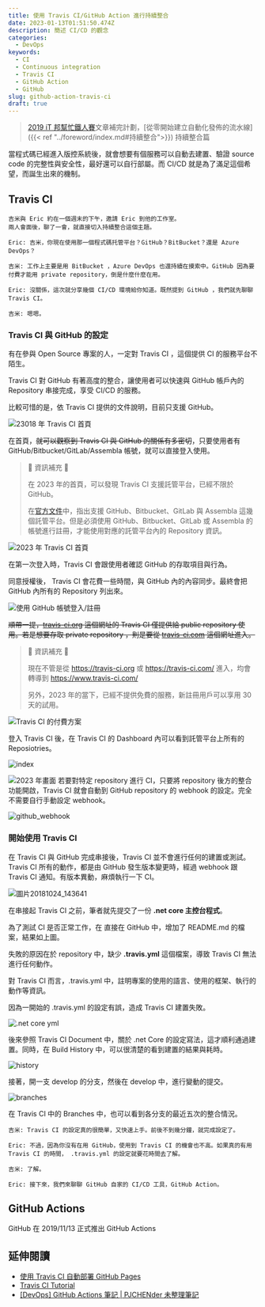 ```yaml
---
title: 使用 Travis CI/GitHub Action 進行持續整合
date: 2023-01-13T01:51:50.474Z
description: 簡述 CI/CD 的觀念
categories:
  - DevOps
keywords:
  - CI
  - Continuous integration
  - Travis CI
  - GitHub Action
  - GitHub
slug: github-action-travis-ci
draft: true
---
```


> [2019 iT 邦幫忙鐵人賽](https://ithelp.ithome.com.tw/users/20107551/ironman/1906)文章補完計劃，[從零開始建立自動化發佈的流水線]({{< ref "../foreword/index.md#持續整合">}}) 持續整合篇

當程式碼已經進入版控系統後，就會想要有個服務可以自動去建置、驗證 source code 的完整性與安全性，最好還可以自行部屬。而 CI/CD 就是為了滿足這個希望，而誕生出來的機制。

<!--more-->

## Travis CI

```chat
吉米與 Eric 約在一個週末的下午，邀請 Eric 到他的工作室。
兩人會面後，聊了一會，就直接切入持續整合這個主題。

Eric: 吉米，你現在使用那一個程式碼托管平台？GitHub？BitBucket？還是 Azure DevOps？

吉米: 工作上主要是用 BitBucket ，Azure DevOps 也還持續在摸索中。GitHub 因為要付費才能用 private repository，倒是什麼什麼在用。

Eric: 沒關係，這次就分享幾個 CI/CD 環境給你知道。既然提到 GitHub ，我們就先聊聊 Travis CI。

吉米: 嗯嗯。
```

### Travis CI 與 GitHub 的設定

有在參與 Open Source 專案的人，一定對 Travis CI ，這個提供 CI 的服務平台不陌生。

Travis CI 對 GitHub 有著高度的整合，讓使用者可以快速與 GitHub 帳戶內的 Repository 串接完成，享受 CI/CD 的服務。

比較可惜的是，依 Travis CI 提供的文件說明，目前只支援 GitHub。

![23018 年 Travis CI 首頁](images/travisci-index.png)

在首頁，~~就可以觀察到 Travis CI 與 GitHub 的關係有多密切~~，只要使用者有 GitHub/Bitbucket/GitLab/Assembla 帳號，就可以直接登入使用。

> 📝 資訊補充 📝
>
> 在 2023 年的首頁，可以發現 Travis CI 支援託管平台，已經不限於 GitHub。
>
> 在[官方文件](https://docs.travis-ci.com/user/tutorial/)中，指出支援 GitHub、Bitbucket、GitLab 與 Assembla 這幾個託管平台。但是必須使用 GitHub、Bitbucket、GitLab 或 Assembla 的帳號進行註冊，才能使用對應的託管平台內的 Repository 資訊。

![2023 年 Travis CI 首頁](images/travis-ci-index-2023.jpeg)

在第一次登入時，Travis CI 會跟使用者確認 GitHub 的存取項目與行為。

同意授權後， Travis CI 會花費一些時間，與 GitHub 內的內容同步。最終會把 GitHub 內所有的 Repository 列出來。

![使用 GitHub 帳號登入/註冊](images/travisci-authorize.png)

~~順帶一提，[travis-ci.org](https://travis-ci.org) 這個網址的 Travis CI 僅提供給 public repository 使用。若是想要存取 private repository ，則是要從 [travis-ci.com](https://travis-ci.com/) 這個網址進入。~~

> 📝 資訊補充 📝
>
> 現在不管是從 <https://travis-ci.org> 或 <https://travis-ci.com/> 進入，均會轉導到 <https://www.travis-ci.com/>
>
> 另外，2023 年的當下，已經不提供免費的服務，新註冊用戶可以享用 30 天的試用。

![Travis CI 的付費方案](images/travis-ci-pricing-plan.png)

登入 Travis CI 後，在 Travis CI 的 Dashboard 內可以看到託管平台上所有的 Reposiotries。

![index](images/travisci-index2.png)

![2023 年畫面](images/msedge_20230113_175059_pn3oH.png)
若要對特定 repository 進行 CI，只要將 repository 後方的整合功能開啟，Travis CI 就會自動到 GitHub repository 的 webhook 的設定。完全不需要自行手動設定 webhook。  

![github_webhook](images/travisci-github_webhook.png)

### 開始使用 Travis CI

在 Travis CI 與 GitHub 完成串接後，Travis CI 並不會進行任何的建置或測試。 Travis CI 所有的動作，都是由 GitHub 發生版本變更時，經過 webhook 跟 Travis CI 通知。有版本異動，麻煩執行一下 CI。

![圖片20181024_143641](images/travisci-圖片20181024_143641.png)

在串接起 Travis CI 之前，筆者就先提交了一份 **.net core 主控台程式**。

為了測試 CI 是否正常工作，在 直接在 GitHub 中，增加了 README.md 的檔案，結果如上圖。

失敗的原因在於 repository 中，缺少 **.travis.yml** 這個檔案，導致 Travis CI 無法進行任何動作。

對 Travis CI 而言，.travis.yml 中，註明專案的使用的語言、使用的框架、執行的動作等資訊。

因為一開始的 .travis.yml 的設定有誤，造成 Travis CI 建置失敗。

![.net core yml](images/travisci-圖片20181024_153451.png)

後來參照 Travis CI Document 中，關於 .net Core 的設定寫法，這才順利通過建置。同時，在 Build History 中，可以很清楚的看到建置的結果與耗時。

![history](images/travisci-Build_history.png)

接著，開一支 develop 的分支，然後在 develop 中，進行變動的提交。

![branches](images/travisci-branches.png)

在 Travis CI 中的 Branches 中，也可以看到各分支的最近五次的整合情況。

```chat
吉米: Travis CI 的設定真的很簡單，又快速上手。前後不到幾分鐘，就完成設定了。

Eric: 不過，因為你沒有在用 GitHub，使用到 Travis CI 的機會也不高。如果真的有用 Travis CI 的時間， .travis.yml 的設定就要花時間去了解。

吉米: 了解。

Eric: 接下來，我們來聊聊 GitHub 自家的 CI/CD 工具，GitHub Action。
```

## GitHub Actions

GitHub 在 2019/11/13 正式推出 GitHub Actions

## 延伸閱讀

- [使用 Travis CI 自動部署 GitHub Pages](https://ssk7833.github.io/blog/2016/01/21/using-TravisCI-to-deploy-on-GitHub-pages/)
- [Travis CI Tutorial](https://docs.travis-ci.com/user/tutorial/)
- [[DevOps] GitHub Actions 筆記 | PJCHENder 未整理筆記](https://pjchender.dev/devops/devops-github-action)

